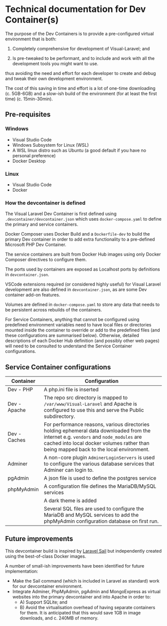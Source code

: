 # Technical documentation for Dev Container(s)

The purpose of the Dev Containers is to provide a
pre-configured virtual environment that is both:

1. Completely comprehensive for development of Visual-Laravel; and

2. Is pre-tweaked to be performant, and to include and work with
   all the development tools you might want to use.

thus avoiding the need and effort for each developer to create
and debug and tweak their own development environment.

The cost of this saving in time and effort is a lot of one-time downloading (c. 5GB-6GB)
and a slow-ish build of the environment (for at least the first time) (c. 15min-30min).

## Pre-requisites

### Windows

* Visual Studio Code
* Windows Subsystem for Linux (WSL)
* A WSL linux distro such as Ubuntu (a good default if you have no personal preference)
* Docker Desktop

### Linux

* Visual Studio Code
* Docker

### How the devcontainer is defined

The Visual Laravel Dev Container is first defined
using `.devcontainer/devcontainer.json` which uses `docker-compose.yaml`
to define the primary and service containers.

Docker Composer uses Docker Build and a `Dockerfile-dev`
to build the primary Dev container
in order to add extra functionality to a
pre-defined Microsoft PHP Dev Container.

The service containers are built from Docker Hub images
using only Docker Composer directives to configure them.

The ports used by containers are exposed as Localhost ports
by definitions in `devcontainer.json`.

VSCode extensions required (or considered highly useful) for
Visual Laravel development are also defined in `devcontainer.json`,
as are some Dev container add-on features.

Volumes are defined in `docker-compose.yaml`
to store any data that needs to be persistent across
rebuilds of the containers.

For Service Containers,
anything that cannot be configured using
predefined environment variables
need to have local files or directories
mounted inside the container to override or add
to the predefined files
(and these configurations are summarised below).
Otherwise, detailed descriptions of each Docker Hub definition
(and possibly other web pages)
will need to be consulted to understand
the Service Container configurations.

## Service Container configurations

| Container    | Configuration                                                                                                                         |
|--------------|---------------------------------------------------------------------------------------------------------------------------------------|
| Dev - PHP    | A php.ini file is inserted                                                                                                            |
| Dev - Apache | The repo src directory is mapped to `/var/www/Visual-Laravel` and Apache is configured to use this and serve the Public subdirectory. |
| Dev - Caches | For performance reasons, various directories holding ephemeral data downloaded from the internet e.g. `vendors` and `node_modules` are cached into local docker volumes rather than being mapped back to the local environment.
| Adminer      | A non-core plugin `AdminerLoginServers` is used to configure the various database services that Adminer can login to.                 |
| pgAdmin      | A json file is used to define the postgres service                                                                                    |
| phpMyAdmin   | A configuration file defines the MariaDB/MySQL services                                                                               |
|              | A dark theme is added                                                                                                                 |
|              | Several SQL files are used to configure the MariaDB and MySQL services to add the phpMyAdmin configuration database on first run.     |

## Future improvements

This devcontainer build is inspired by
[Laravel Sail](https://laravel.com/docs/10.x/sail)
but independently created using the best-of-class Docker images.

A number of small-ish improvements have been identified
for future implementation:

* Make the Sail command (which is included in Laravel as standard)
work for our devcontainer environment.
* Integrate Adminer, PhpMyAdmin, pgAdmin and MongoExpress as virtual websites into the primary devcontainer and into Apache in order to:
  * A) Support SQLite; and
  * B) Avoid the virtualisation overhead of having separate containers for them.
  It is anticipated that this would save 1GB in image downloads, and c. 240MB of memory.
